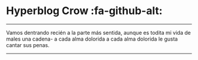 # Hyperblog Crow :fa-github-alt:
------------

Vamos dentrando recién
a la parte más sentida,
aunque es todita mi vida
de males una cadena-
a cada alma dolorida
 a cada alma dolorida
le gusta cantar sus penas.


------------